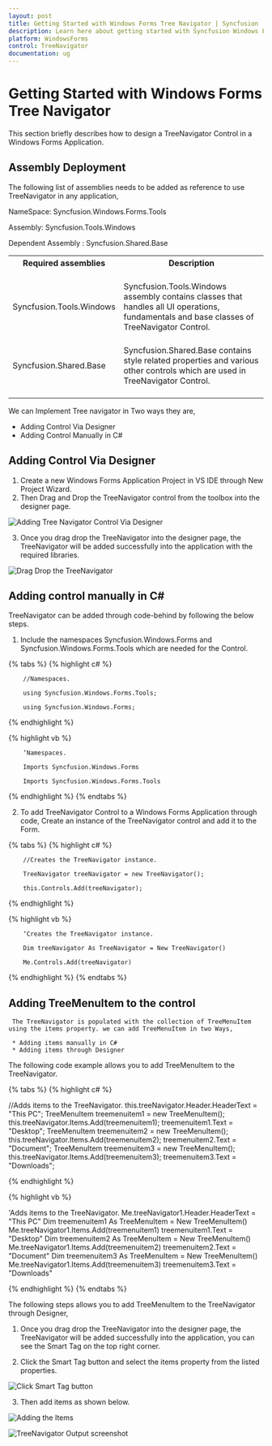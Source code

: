 ```yaml
---
layout: post
title: Getting Started with Windows Forms Tree Navigator | Syncfusion
description: Learn here about getting started with Syncfusion Windows Forms Tree Navigator control and more detail
platform: WindowsForms
control: TreeNavigator 
documentation: ug
---
```


# Getting Started with Windows Forms Tree Navigator

This section briefly describes how to design a TreeNavigator Control in a Windows Forms Application.

## Assembly Deployment
The following list of assemblies needs to be added as reference to use TreeNavigator in any application,

NameSpace: Syncfusion.Windows.Forms.Tools

Assembly: Syncfusion.Tools.Windows

Dependent Assembly : Syncfusion.Shared.Base

<table>
<tr>
<th>
Required assemblies<br/><br/></th><th>
Description<br/><br/></th></tr>
<tr>
<td>
Syncfusion.Tools.Windows<br/><br/></td><td>
Syncfusion.Tools.Windows assembly contains classes that handles all UI operations, fundamentals and base classes of TreeNavigator Control.<br/><br/></td></tr>
<tr>
<td>
Syncfusion.Shared.Base<br/><br/></td><td>
Syncfusion.Shared.Base contains style related properties and various other controls which are used in TreeNavigator Control.<br/><br/></td></tr>
</table>

We can Implement Tree navigator in Two ways they are,
*	Adding Control Via Designer
*	Adding Control Manually in C#


## Adding Control Via Designer

1.	Create a new Windows Forms Application Project in VS IDE through New Project Wizard.
2.	Then Drag and Drop the TreeNavigator control from the toolbox into the designer page.


![Adding Tree Navigator Control Via Designer](Getting-Started_images/DragDrop.png)


3.	Once you drag drop the TreeNavigator into the designer page, the TreeNavigator will be added successfully into the application with the required libraries.


![Drag Drop the TreeNavigator](Getting-Started_images/AfterDragDrop.png)



## Adding control manually in C#
TreeNavigator can be added through code-behind by following the below steps.

1.	Include the namespaces Syncfusion.Windows.Forms and Syncfusion.Windows.Forms.Tools which are needed for the Control.

{% tabs %}
{% highlight c# %}

		//Namespaces.

		using Syncfusion.Windows.Forms.Tools;

		using Syncfusion.Windows.Forms;

{% endhighlight %}

{% highlight vb %}

		‘Namespaces.

		Imports Syncfusion.Windows.Forms

		Imports Syncfusion.Windows.Forms.Tools

{% endhighlight %}
{% endtabs %}

2.	To add TreeNavigator Control to a Windows Forms Application through code, Create an instance of the TreeNavigator control and add it to the Form.

{% tabs %}
{% highlight c# %}

		//Creates the TreeNavigator instance.

		TreeNavigator treeNavigator = new TreeNavigator();

		this.Controls.Add(treeNavigator);

{% endhighlight %}

{% highlight vb %}

		‘Creates the TreeNavigator instance.

		Dim treeNavigator As TreeNavigator = New TreeNavigator()

		Me.Controls.Add(treeNavigator)

{% endhighlight %}
{% endtabs %}

## Adding TreeMenuItem to the control
     The TreeNavigator is populated with the collection of TreeMenuItem using the items property. we can add TreeMenuItem in two Ways,
     
     * Adding items manually in C#
	 * Adding items through Designer 

The following code example allows you to add TreeMenuItem to the TreeNavigator.


{% tabs %}
{% highlight c# %}

//Adds items to the TreeNavigator.
this.treeNavigator.Header.HeaderText = "This PC";
TreeMenuItem treemenuitem1 = new TreeMenuItem();
this.treeNavigator.Items.Add(treemenuitem1);
treemenuitem1.Text = "Desktop";
TreeMenuItem treemenuitem2 = new TreeMenuItem();
this.treeNavigator.Items.Add(treemenuitem2);
treemenuitem2.Text = "Document";
TreeMenuItem treemenuitem3 = new TreeMenuItem();
this.treeNavigator.Items.Add(treemenuitem3);
treemenuitem3.Text = "Downloads";

{% endhighlight %}

{% highlight vb %}


'Adds items to the TreeNavigator.
Me.treeNavigator1.Header.HeaderText = "This PC"
Dim treemenuitem1 As TreeMenuItem = New TreeMenuItem()
Me.treeNavigator1.Items.Add(treemenuitem1)
treemenuitem1.Text = "Desktop"
Dim treemenuitem2 As TreeMenuItem = New TreeMenuItem()
Me.treeNavigator1.Items.Add(treemenuitem2)
treemenuitem2.Text = "Document"
Dim treemenuitem3 As TreeMenuItem = New TreeMenuItem()
Me.treeNavigator1.Items.Add(treemenuitem3)
treemenuitem3.Text = "Downloads"


{% endhighlight %}
{% endtabs %}



The following steps allows you to add TreeMenuItem to the TreeNavigator through Designer,
1.	Once you drag drop the TreeNavigator into the designer page, the TreeNavigator will be added successfully into the application, you can see the Smart Tag on the top right corner.

2.	Click the Smart Tag button and select the items property from the listed properties.

![Click Smart Tag button](Getting-Started_images/ThroughDesigner.png)

3.	Then add  items as shown below.
   
![Adding the Items](Getting-Started_images/ThroughDesigner2.png)

![TreeNavigator Output screenshot](Getting-Started_images/Adding_TreeMenuitems.png)